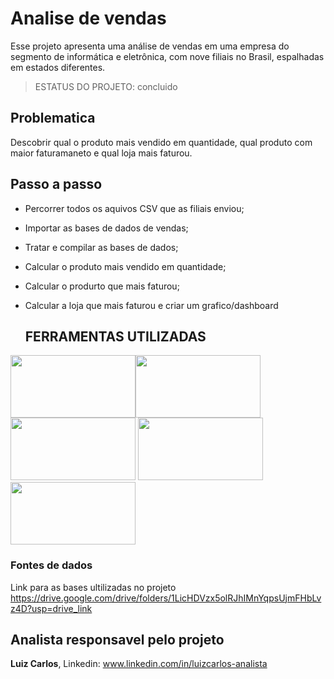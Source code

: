 # Analise de vendas 
Esse projeto apresenta uma análise de vendas em uma empresa do segmento de informática e eletrônica, com nove filiais no Brasil, espalhadas em estados diferentes.

> ESTATUS DO PROJETO: concluido 

## Problematica 
Descobrir qual o produto mais vendido em quantidade, qual produto com maior faturamaneto e qual loja mais faturou.

## Passo a passo 

- Percorrer todos os aquivos CSV que as filiais enviou;
- Importar as bases de dados de vendas;
- Tratar e compilar as bases de dados;
- Calcular o produto mais vendido em quantidade;
- Calcular o produrto que mais faturou;
- Calcular a loja que mais faturou e criar um grafico/dashboard

  ## FERRAMENTAS UTILIZADAS

<img src="https://salesdorado.com/wp-content/uploads/2022/07/Trello-Logo.png" width="200" height="100" /><img src="https://upload.wikimedia.org/wikipedia/commons/thumb/e/ed/Pandas_logo.svg/1200px-Pandas_logo.svg.png" width="200" height="100" /><img src="https://python.org.br/theme/img/site-logo.svg" width="200" height="100" />
<img src= "https://www.informatique-mania.com/wp-content/uploads/2020/12/Jupyter.jpg" width="200" height="100"/>
<img src= "https://encrypted-tbn0.gstatic.com/images?q=tbn:ANd9GcRTJ5BBUIDMyowTuQbUy2oHbh-vVMQx5zevhMJhXS1L2hh_OHjuuTbgNopr5Vlxpc1w2B8" width="200" height="100"/>
### Fontes de dados 

Link para as bases ultilizadas no projeto
https://drive.google.com/drive/folders/1LicHDVzx5olRJhIMnYqpsUjmFHbLvz4D?usp=drive_link

## Analista responsavel pelo projeto
**Luiz Carlos**, Linkedin: www.linkedin.com/in/luizcarlos-analista

